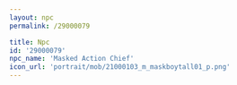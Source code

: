 ```yaml
---
layout: npc
permalink: /29000079

title: Npc
id: '29000079'
npc_name: 'Masked Action Chief'
icon_url: 'portrait/mob/21000103_m_maskboytall01_p.png'
---
```

